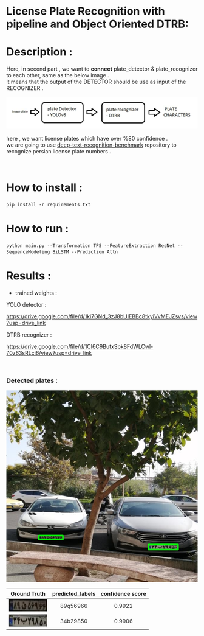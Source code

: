 # License Plate Recognition with pipeline and Object Oriented DTRB:


# Description :
Here, in second part ,  we want to **connect** plate_detector & plate_recognizer to each other, same as the below image . <br/>
it means that the output of the DETECTOR should be use as input of the RECOGNIZER . 

<p float="center">
    <img src  = "assets/Capture.JPG" width=600 /> 
</p>

here , we want license plates which have over %80 confidence . <br/>
we are going to use [deep-text-recognition-benchmark](https://github.com/clovaai/deep-text-recognition-benchmark/tree/master) repository to recognize persian license plate numbers .


<br/>

# How to install :
```
pip install -r requirements.txt
```
# How to run :
```
python main.py --Transformation TPS --FeatureExtraction ResNet --SequenceModeling BiLSTM --Prediction Attn 
```


# Results :

+ trained weights : <br/>

YOLO detector : <br/>

https://drive.google.com/file/d/1ki7GNd_3zJ8bUIEBBc8tkyiVvMEJZsvs/view?usp=drive_link

DTRB recognizer : <br/>

https://drive.google.com/file/d/1CI6C9ButxSbk8FdWLCwl-70z63sRLci6/view?usp=drive_link


<br/>

### Detected plates :
![](io/output/x.jpg "1") 

|    Ground Truth  | predicted_labels | confidence score |
|:-------------------------------------:| :-------------------------------------:| :-------------------------------------:|
| ![](io/output/x_cropped0.jpg "1") | 89q56966 | 0.9922
| ![](io/output/x_cropped1.jpg "1") | 34b29850 | 0.9906
